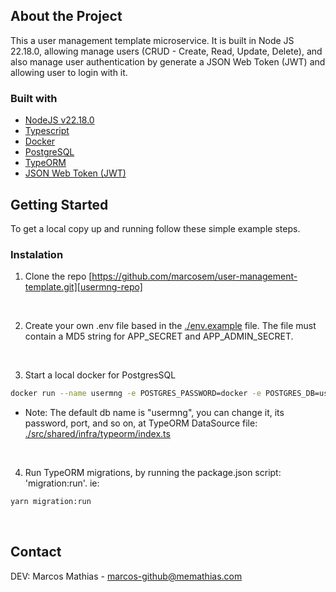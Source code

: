 ## About the Project

This a user management template microservice.
It is built in Node JS 22.18.0, allowing manage users (CRUD - Create, Read, Update, Delete), and also manage user authentication by generate a JSON Web Token (JWT) and allowing user to login with it.

### Built with
* [NodeJS v22.18.0][node-url]
* [Typescript][ts-url]
* [Docker][docker-url]
* [PostgreSQL][pg-url]
* [TypeORM][typeorm-url]
* [JSON Web Token (JWT)][jwt-url]

## Getting Started

To get a local copy up and running follow these simple example steps.

### Instalation
1. Clone the repo
[https://github.com/marcosem/user-management-template.git][usermng-repo]
<br />

2. Create your own .env file based in the [./env.example][dotenv-file] file.
The file must contain a MD5 string for APP_SECRET and APP_ADMIN_SECRET.
<br/>

3. Start a local docker for PostgresSQL
```sh
docker run --name usermng -e POSTGRES_PASSWORD=docker -e POSTGRES_DB=usermng -p 5432:5432 -d postgres
```
* Note: The default db name is "usermng", you can change it, its password, port, and so on, at TypeORM DataSource file:
[./src/shared/infra/typeorm/index.ts][typeorm-init-file]
<br/>

4. Run TypeORM migrations, by running the package.json script: 'migration:run'. ie:
```sh
yarn migration:run
```

<br/>

## Contact
DEV: Marcos Mathias - marcos-github@memathias.com

[node-url]: https://nodejs.org/
[ts-url]: https://www.typescriptlang.org/
[docker-url]: https://www.docker.com/
[pg-url]: https://www.postgresql.org/
[typeorm-url]: https://typeorm.io/
[typeorm-init-file]: src/shared/infra/typeorm/index.ts
[jwt-url]: www.jwt.io
[dotenv-file]: /.env.example
[usermng-repo]: https://github.com/marcosem/user-management-template.git
